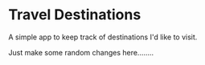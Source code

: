# Travel Destinations

A simple app to keep track of destinations I'd like to visit.

Just make some random changes here........
